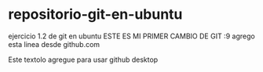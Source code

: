 # repositorio-git-en-ubuntu
ejercicio 1.2 de git en ubuntu
ESTE ES MI PRIMER CAMBIO DE GIT :9
agrego esta linea desde github.com

Este textolo agregue para usar github desktop

